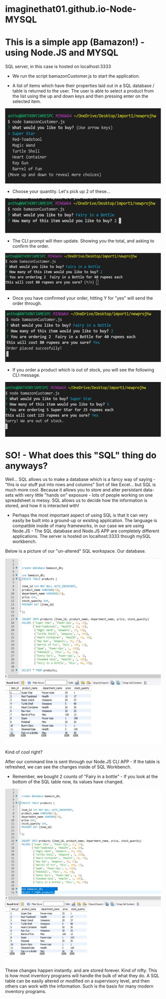 # imaginethat01.github.io-Node-MYSQL

<h1>This is a simple app (Bamazon!) - using Node.JS and MYSQL</h1>

SQL server, in this case is hosted on localhost:3333


 - We run the script bamazonCustomer.js to start the application. 

- A list of items which have their properties laid out in a SQL database / table is returned to the user. 
  The user is able to select a product from the list using the up and down keys and then pressing enter on the selected item.

<img src="projectphotos/firstscreen.jpg"> 


- Choose your quantity. Let's pick up 2 of these...

<img src="projectphotos/secondscreen.jpg">
<br>



- The CLI prompt will then update. Showing you the total, and asking to confirm the order.

<img src="projectphotos/thirdscreen.jpg">

- Once you have confirmed your order, hitting Y for "yes" will send the order through.

<img src="projectphotos/finalscreen.jpg">

- If you order a product which is out of stock, you will see the following CLI message.

<img src="projectphotos/oos.jpg">
<br>

<h1>SO! - What does this "SQL" thing do anyways?</h1> 

Well... SQL allows us to make a database which is a fancy way of saying - "this is our stuff put into rows and columns" 
Sort of like Excel... but SQL is much more cool. Because it allows you to store and alter persistant data-sets with very little
"hands on" exposure - lots of people working on one spreadsheet is messy. SQL allows us to decide how the information is stored, and how
it is interacted with! 

- Perhaps the most important aspect of using SQL is that it can very easily be built into a ground-up or existing application. The language is compatible inside of many frameworks, in our case we are using Node.JS - The SQL database and Node.JS APP are completely different applications. The server is hosted on localhost:3333 though mySQL workbench.  

Below is a picture of our "un-altered" SQL workspace. Our database.

<img src="projectphotos/sqlscreen.jpg">

Kind of cool right? 

After our command line is sent through our Node.JS CLI APP - If the table is refreshed, we can see the changes inside of SQL Workbench.
- Remember, we bought 2 counts of "Fairy in a bottle" - If you look at the bottom of the SQL table now, its values have changed. 



<img src="projectphotos/sqlconfirm.jpg">



These changes happen instantly. and are stored forever. Kind of nifty. This is how most inventory programs will handle the bulk of what they do. A SQL table can be easily altered or modified on a supervisory level, and then others can work with the information. Such is the basis for many modern inventory programs. 







